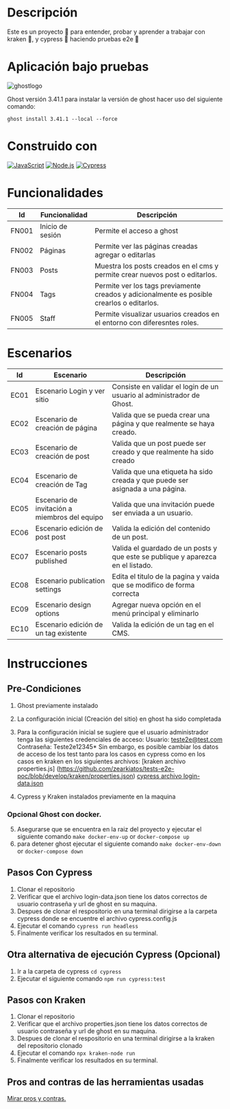 # Descripción
Este es un proyecto  🧪 para entender, probar y aprender a trabajar con  kraken 🐙, y cypress 🤖 haciendo pruebas e2e  🧪

# Aplicación bajo pruebas

![ghostlogo](https://user-images.githubusercontent.com/48004607/236742303-a715a0aa-7ba1-481c-8baf-d96f8bc692ac.png)

Ghost versión 3.41.1
para instalar la versión de ghost hacer uso del siguiente comando:

`ghost install 3.41.1 --local --force`

# Construido con 
[![JavaScript](https://img.shields.io/badge/javascript-ead547?style=for-the-badge&logo=javascript&logoColor=white&labelColor=000000)]()
[![Node.js](https://img.shields.io/badge/node.js-76c339?style=for-the-badge&logo=node.js&logoColor=white&labelColor=000000)]()
[![Cypress](https://img.shields.io/badge/Cypress-027780?style=for-the-badge&logo=cypress&logoColor=white&labelColor=000000)]()


# Funcionalidades
|Id|Funcionalidad|Descripción|
|--|--|--|
|FN001|Inicio de sesión|Permite el acceso a ghost|
|FN002|Páginas|Permite ver las páginas creadas agregar o editarlas|
|FN003|Posts|Muestra los posts creados en el cms y permite crear nuevos post o editarlos.|
|FN004|Tags|Permite ver los tags previamente creados y adicionalmente es posible crearlos o editarlos.|
|FN005|Staff|Permite visualizar usuarios creados en el entorno con diferesntes roles.|

# Escenarios
|Id|Escenario|Descripción|
|--|--|--|
|EC01|Escenario Login y ver sitio|Consiste en validar el login de un usuario al administrador de Ghost.|
|EC02|Escenario de creación de página|Valida que se pueda crear una página y que realmente se haya creado.|
|EC03|Escenario de creación de post|Valida que un post puede ser creado y que realmente ha sido creado|
|EC04|Escenario de creación de Tag|Valida que una etiqueta ha sido creada y que puede ser asignada a una página.|
|EC05|Escenario de invitación a miembros del equipo|Valida que una invitación puede ser enviada a un usuario.|
|EC06|Escenario edición de post post|Valida la edición del contenido de un post.|
|EC07|Escenario posts published|Valida el guardado de un posts y que este se publique y aparezca en el listado.|
|EC08|Escenario publication settings|Edita el titulo de la pagina y vaida que se modifico de forma correcta|
|EC09|Escenario design options|Agregar nueva opción en el menú principal y eliminarlo|
|EC10|Escenario edición de un tag existente|Valida la edición de un tag en el CMS.|

# Instrucciones
## Pre-Condiciones
1. Ghost previamente instalado
2. La configuración inicial (Creación del sitio) en ghost ha sido completada
3. Para la configuración inicial se sugiere que el usuario administrador tenga las siguientes credenciales de acceso: 
Usuario: teste2e@test.com 
Contraseña: Teste2e12345*
Sin embargo, es posible cambiar los datos de acceso de los test tanto para los casos en cypress como en los casos en kraken en los siguientes archivos:
[kraken archivo properties.js] (https://github.com/zearkiatos/tests-e2e-poc/blob/develop/kraken/properties.json)
[cypress archivo login-data.json](https://github.com/zearkiatos/tests-e2e-poc/blob/develop/cypress/cypress/fixtures/login-data.json)

4. Cypress y  Kraken instalados previamente en la maquina


### Opcional Ghost con docker.  
5. Asegurarse que se encuentra en la raiz del proyecto y ejecutar el siguiente comando  `make docker-env-up` or `docker-compose up` 
6. para detener ghost ejecutar el siguiente comando  `make docker-env-down` or `docker-compose down`

## Pasos Con Cypress
1. Clonar el repositorio
2. Verificar que el archivo login-data.json tiene los datos correctos de usuario contraseña y url de ghost en su maquina.
3. Despues de clonar el respositorio en una terminal dirigirse a la carpeta cypress donde se encuentre el archivo  cypress.config.js 
4. Ejecutar el comando  `cypress run headless`
5. Finalmente verificar los resultados en su terminal.

## Otra alternativa de ejecución Cypress  (Opcional)
1. Ir a la carpeta de cypress
`cd cypress`
2. Ejecutar el siguiente comando 
`npm run cypress:test`





## Pasos con Kraken
1. Clonar el repositorio
2. Verificar que el archivo properties.json tiene los datos correctos de usuario contraseña y url de ghost en su maquina.
3. Despues de clonar el respositorio en una terminal dirigirse a la kraken del repositorio clonado
4. Ejecutar el comando  `npx kraken-node run`
5. Finalmente verificar los resultados en su terminal.



## Pros and contras de las herramientas usadas
[Mirar pros y contras.](https://github.com/zearkiatos/tests-e2e-poc/wiki/Pruebas-de-extremo-a-extremo-con-Cypress-y-Kraken.) 
